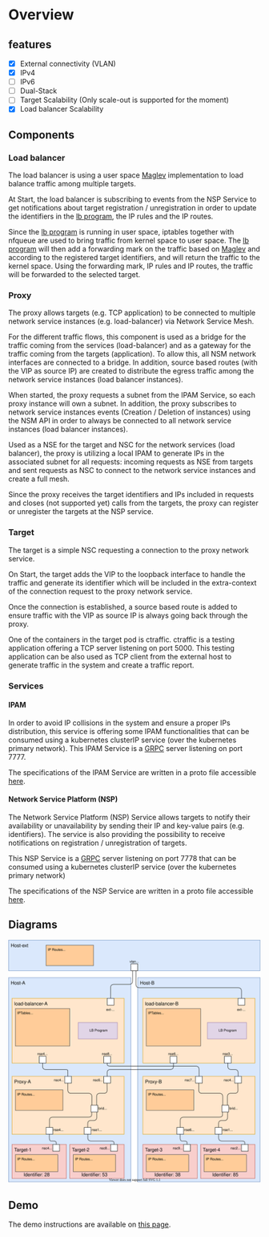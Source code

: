 # Overview

## features

- [X] External connectivity (VLAN)
- [X] IPv4
- [ ] IPv6
- [ ] Dual-Stack
- [ ] Target Scalability (Only scale-out is supported for the moment)
- [X] Load balancer Scalability

## Components

### Load balancer

The load balancer is using a user space [Maglev](https://static.googleusercontent.com/media/research.google.com/en//pubs/archive/44824.pdf) implementation to load balance traffic among multiple targets.

At Start, the load balancer is subscribing to events from the NSP Service to get notifications about target registration / unregistration in order to update the identifiers in the [lb program](https://github.com/Nordix/Meridio/tree/master/third_party/lb), the IP rules and the IP routes.

Since the [lb program](https://github.com/Nordix/Meridio/tree/master/third_party/lb) is running in user space, iptables together with nfqueue are used to bring traffic from kernel space to user space. The [lb program](https://github.com/Nordix/Meridio/tree/master/third_party/lb) will then add a forwarding mark on the traffic based on [Maglev](https://static.googleusercontent.com/media/research.google.com/en//pubs/archive/44824.pdf) and according to the registered target identifiers, and will return the traffic to the kernel space. Using the forwarding mark, IP rules and IP routes, the traffic will be forwarded to the selected target.

### Proxy

The proxy allows targets (e.g. TCP application) to be connected to multiple network service instances (e.g. load-balancer) via Network Service Mesh.

For the different traffic flows, this component is used as a bridge for the traffic coming from the services (load-balancer) and as a gateway for the traffic coming from the targets (application). To allow this, all NSM network interfaces are connected to a bridge. In addition, source based routes (with the VIP as source IP) are created to distribute the egress traffic among the network service instances (load balancer instances).

When started, the proxy requests a subnet from the IPAM Service, so each proxy instance will own a subnet. In addition, the proxy subscribes to network service instances events (Creation / Deletion of instances) using the NSM API in order to always be connected to all network service instances (load balancer instances).

Used as a NSE for the target and NSC for the network services (load balancer), the proxy is utilizing a local IPAM to generate IPs in the associated subnet for all requests: incoming requests as NSE from targets and sent requests as NSC to connect to the network service instances and create a full mesh.

Since the proxy receives the target identifiers and IPs included in requests and closes (not supported yet) calls from the targets, the proxy can register or unregister the targets at the NSP service.

### Target

The target is a simple NSC requesting a connection to the proxy network service.

On Start, the target adds the VIP to the loopback interface to handle the traffic and generate its identifier which will be included in the extra-context of the connection request to the proxy network service.

Once the connection is established, a source based route is added to ensure traffic with the VIP as source IP is always going back through the proxy.

One of the containers in the target pod is ctraffic. ctraffic is a testing application offering a TCP server listening on port 5000. This testing application can be also used as TCP client from the external host to generate traffic in the system and create a traffic report.

### Services

#### IPAM

In order to avoid IP collisions in the system and ensure a proper IPs distribution, this service is offering some IPAM functionalities that can be consumed using a kubernetes clusterIP service (over the kubernetes primary network). This IPAM Service is a [GRPC](https://grpc.io/) server listening on port 7777.

The specifications of the IPAM Service are written in a proto file accessible [here](https://github.com/Nordix/Meridio/blob/master/api/ipam/ipam.proto).

#### Network Service Platform (NSP)

The Network Service Platform (NSP) Service allows targets to notify their availability or unavailability by sending their IP and key-value pairs (e.g. identifiers). The service is also providing the possibility to receive notifications on registration / unregistration of targets.

This NSP Service is a [GRPC](https://grpc.io/) server listening on port 7778 that can be consumed using a kubernetes clusterIP service (over the kubernetes primary network) 

The specifications of the NSP Service are written in a proto file accessible [here](https://github.com/Nordix/Meridio/blob/master/api/nsp/nsp.proto).

## Diagrams

![Overview](resources/Overview.svg)

## Demo

The demo instructions are available on [this page](https://github.com/Nordix/Meridio/tree/master/docs/demo).
